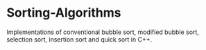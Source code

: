 # Sorting-Algorithms
Implementations of conventional bubble sort, modified bubble sort, selection sort, insertion sort and quick sort in C++.
